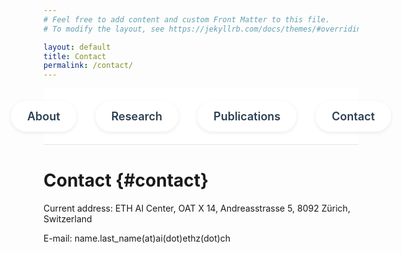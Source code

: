 ```yaml
---
# Feel free to add content and custom Front Matter to this file.
# To modify the layout, see https://jekyllrb.com/docs/themes/#overriding-theme-defaults

layout: default
title: Contact
permalink: /contact/
---
```

<link rel="stylesheet" href="https://cdnjs.cloudflare.com/ajax/libs/font-awesome/6.0.0/css/all.min.css">

<!-- Navigation Bar -->
<nav style="background: white; border-bottom: 1px solid #e1e4e8; padding: 20px 0; margin-bottom: 40px; width: 100%;">
  <div style="max-width: 1200px; margin: 0 auto; padding: 0 20px;">
    <div style="display: flex; justify-content: center; align-items: center; gap: 30px; flex-wrap: nowrap;">
      <a href="/" style="text-decoration: none; color: #2c3e50; font-weight: 600; font-size: 18px; padding: 12px 24px; border-radius: 25px; background: white; box-shadow: 0 2px 6px rgba(0,0,0,0.08); transition: all 0.3s ease; border: 2px solid transparent;" onmouseover="this.style.background='#e8f5e8'; this.style.borderColor='#2e7d32'; this.style.transform='translateY(-2px)'; this.style.boxShadow='0 4px 12px rgba(0,0,0,0.15)'" onmouseout="this.style.background='white'; this.style.borderColor='transparent'; this.style.transform='translateY(0)'; this.style.boxShadow='0 2px 6px rgba(0,0,0,0.08)'">About</a>
      <a href="/research" style="text-decoration: none; color: #2c3e50; font-weight: 600; font-size: 18px; padding: 12px 24px; border-radius: 25px; background: white; box-shadow: 0 2px 6px rgba(0,0,0,0.08); transition: all 0.3s ease; border: 2px solid transparent;" onmouseover="this.style.background='#e3f2fd'; this.style.borderColor='#1565c0'; this.style.transform='translateY(-2px)'; this.style.boxShadow='0 4px 12px rgba(0,0,0,0.15)'" onmouseout="this.style.background='white'; this.style.borderColor='transparent'; this.style.transform='translateY(0)'; this.style.boxShadow='0 2px 6px rgba(0,0,0,0.08)'">Research</a>
      <a href="/publications" style="text-decoration: none; color: #2c3e50; font-weight: 600; font-size: 18px; padding: 12px 24px; border-radius: 25px; background: white; box-shadow: 0 2px 6px rgba(0,0,0,0.08); transition: all 0.3s ease; border: 2px solid transparent;" onmouseover="this.style.background='#fff8e1'; this.style.borderColor='#e65100'; this.style.transform='translateY(-2px)'; this.style.boxShadow='0 4px 12px rgba(0,0,0,0.15)'" onmouseout="this.style.background='white'; this.style.borderColor='transparent'; this.style.transform='translateY(0)'; this.style.boxShadow='0 2px 6px rgba(0,0,0,0.08)'">Publications</a>
      <a href="#contact" style="text-decoration: none; color: #2c3e50; font-weight: 600; font-size: 18px; padding: 12px 24px; border-radius: 25px; background: white; box-shadow: 0 2px 6px rgba(0,0,0,0.08); transition: all 0.3s ease; border: 2px solid transparent;" onmouseover="this.style.background='#f3e5f5'; this.style.borderColor='#7b1fa2'; this.style.transform='translateY(-2px)'; this.style.boxShadow='0 4px 12px rgba(0,0,0,0.15)'" onmouseout="this.style.background='white'; this.style.borderColor='transparent'; this.style.transform='translateY(0)'; this.style.boxShadow='0 2px 6px rgba(0,0,0,0.08)'">Contact</a>
    </div>
  </div>
</nav>

# Contact {#contact}

Current address: ETH AI Center, OAT X 14, Andreasstrasse 5, 8092 Zürich, Switzerland

E-mail: name.last_name(at)ai(dot)ethz(dot)ch

